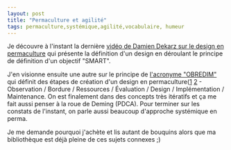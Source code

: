 ```yaml
---
layout: post
title: "Permaculture et agilité"
tags: permaculture,systémique,agilité,vocabulaire, humeur
---
```


Je découvre à l'instant la dernière [vidéo de Damien Dekarz sur le design en permaculture](https://www.youtube.com/watch?v=oHvcHFei-Gw) qui présente la définition d'un design en déroulant le principe de définition d'un objectif "SMART".

J'en visionne ensuite une autre sur le principe de [l'acronyme "OBREDIM"](https://www.youtube.com/watch?v=7rjxcljLFzA) qui définit des étapes de création d'un design en permaculture([1](http://laclamartoise.blogspot.fr/2016/04/la-methode-obredim.html) [2](http://www.andartha.org/fiches-techniques/permaculture/article/methode-obredim) - Observation / Bordure / Ressources  / Évaluation / Design / Implémentation / Maintenance. On est finalement dans des concepts très itératifs et ça me fait aussi penser à la roue de Deming (PDCA). Pour terminer sur les constats de l'instant, on parle aussi beaucoup d'approche systémique en perma. 

Je me demande pourquoi j'achète et lis autant de bouquins alors que ma bibliothèque est déjà pleine de ces sujets connexes ;)

